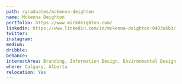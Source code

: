```yaml
---
path: /graduates/mckenna-deighton
name: Mckenna Deighton
portfolio: https://www.mickdeighton.com/
linkedin: https://www.linkedin.com/in/mckenna-deighton-9403a5b3/
twitter:
instagram:
medium:
dribble:
behance:
interestArea: Branding, Information Design, Environmental Design
where: Calgary, Alberta
relocation: Yes
---
```


